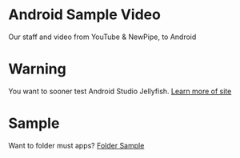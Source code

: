# Android Sample Video
Our staff and video from YouTube &amp; NewPipe, to Android
# Warning
You want to sooner test Android Studio Jellyfish. [Learn more of site](https://developer.android.com/studio)
# Sample
Want to folder must apps? [Folder Sample](https://github.com/mikedev-compose/video-sample/tree/main/Sample%20Apps)
